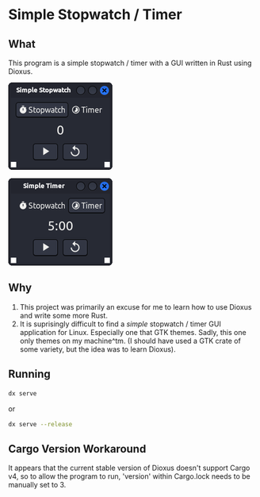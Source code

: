 # Simple Stopwatch / Timer

## What

This program is a simple stopwatch / timer with a GUI written in Rust using Dioxus.

![](./images/stopwatch.png)

![](./images/timer.png)

## Why

1. This project was primarily an excuse for me to learn how to use Dioxus and write some more Rust.
2. It is suprisingly difficult to find a *simple* stopwatch / timer GUI application for Linux. Especially one that GTK themes. Sadly, this one only themes on my machine^tm. (I should have used a GTK crate of some variety, but the idea was to learn Dioxus).

## Running

```sh
dx serve
```
or
```sh
dx serve --release
```

## Cargo Version Workaround

It appears that the current stable version of Dioxus doesn't support Cargo v4, so to allow the program to run, 'version' within Cargo.lock needs to be manually set to 3.